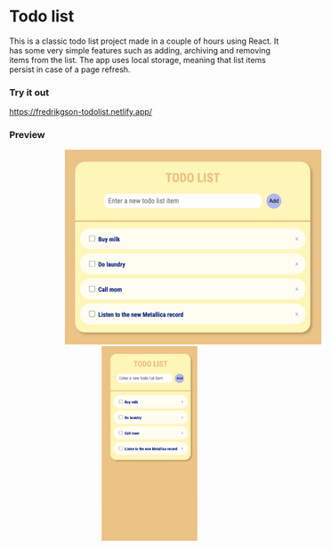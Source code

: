 # Todo list
This is a classic todo list project made in a couple of hours using React. It has some very simple features such as adding, archiving and removing items from the list. The app uses local storage, meaning that list items persist in case of a page refresh.

### Try it out
https://fredrikgson-todolist.netlify.app/

### Preview
<p align="center">
  <img src="preview/desktop.png" height="350" title="Todo list on desktop" style="padding-left: 100px">
  <img src="preview/mobile.png" height="350" title="Todo list on mobile">
</p>
